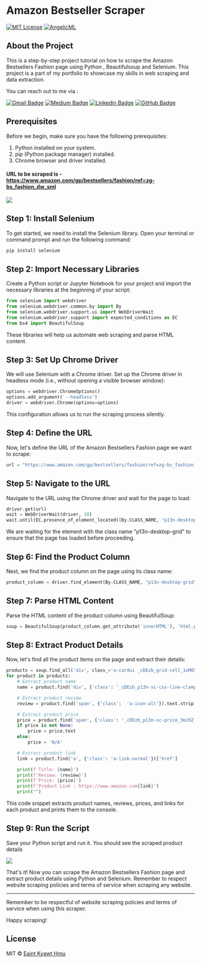 
# Amazon Bestseller Scraper


<a href="https://opensource.org/licenses/MIT/" target="_blank"><img alt="MIT License" src="https://img.shields.io/badge/License-MIT-blue.svg" style="display: inherit;"/></a>  <a href="https://github.com/eaintkyawthmu" target="_blank"><img alt="AngelicML" src="https://img.shields.io/badge/Author-AngelicML-blue.svg" style="display: inherit;"/></a>

## About the Project

This is a step-by-step project tutorial on how to scrape the Amazon Bestsellers Fashion page using Python , Beautifulsoup and Selenium. This project is a part of my portfolio to showcase my skills in web scraping and data extraction.


You can reach out to me via :

[![Gmail Badge](https://img.shields.io/badge/-Email--me-c14438?style=flat-square&logo=Gmail&logoColor=white&link=mailto:eaintkyawthmu@gmail.com)](mailto:eaintkyawthmu@gmail.com) [![Medium Badge](https://img.shields.io/badge/-Medium-black?style=flat-square&logo=Medium&logoColor=white&link=https://medium.com/@eaintkyawthmu/)](https://medium.com/@eaintkyawthmu/)      [![Linkedin Badge](https://img.shields.io/badge/-Linkedin-blue?style=flat-square&logo=Linkedin&logoColor=white&link=https://www.linkedin.com/in/eaintkyawthmu/)](https://www.linkedin.com/in/eaintkyawthmu/)   [![GitHub Badge](https://img.shields.io/badge/-GitHub-black?style=flat-square&logo=github&logoColor=white&link=https://github.com/eaintkyawthmu/)](https://github.com/eaintkyawthmu) 
 


## Prerequisites

Before we begin, make sure you have the following prerequisites:

1. Python installed on your system.
2. pip (Python package manager) installed.
3. Chrome browser and driver installed.


#### URL to be scraped is - [https://www.amazon.com/gp/bestsellers/fashion/ref=zg-bs_fashion_dw_sml ](https://www.amazon.com/gp/bestsellers/fashion/ref=zg-bs_fashion_dw_sml)

![](https://ajeuwbhvhr.cloudimg.io/colony-recorder.s3.amazonaws.com/files/2023-11-04/ea26c518-5b08-4486-aa70-73d827919e89/user_cropped_screenshot.jpeg?tl_px=0,0&br_px=3160,1225&force_format=png&width=1120.0)

## Step 1: Install Selenium

To get started, we need to install the Selenium library. Open your terminal or command prompt and run the following command:

```bash
pip install selenium
```

## Step 2: Import Necessary Libraries

Create a Python script or Jupyter Notebook for your project and import the necessary libraries at the beginning of your script:

```python
from selenium import webdriver
from selenium.webdriver.common.by import By
from selenium.webdriver.support.ui import WebDriverWait
from selenium.webdriver.support import expected_conditions as EC
from bs4 import BeautifulSoup
```

These libraries will help us automate web scraping and parse HTML content.

## Step 3: Set Up Chrome Driver

We will use Selenium with a Chrome driver. Set up the Chrome driver in headless mode (i.e., without opening a visible browser window):

```python
options = webdriver.ChromeOptions()
options.add_argument('--headless')
driver = webdriver.Chrome(options=options)
```

This configuration allows us to run the scraping process silently.

## Step 4: Define the URL

Now, let's define the URL of the Amazon Bestsellers Fashion page we want to scrape:

```python
url = "https://www.amazon.com/gp/bestsellers/fashion/ref=zg-bs_fashion_dw_sml"
```

## Step 5: Navigate to the URL

Navigate to the URL using the Chrome driver and wait for the page to load:

```python
driver.get(url)
wait = WebDriverWait(driver, 10)
wait.until(EC.presence_of_element_located((By.CLASS_NAME, "p13n-desktop-grid")))
```

We are waiting for the element with the class name "p13n-desktop-grid" to ensure that the page has loaded before proceeding.

## Step 6: Find the Product Column

Next, we find the product column on the page using its class name:

```python
product_column = driver.find_element(By.CLASS_NAME, "p13n-desktop-grid")
```

## Step 7: Parse HTML Content

Parse the HTML content of the product column using BeautifulSoup:

```python
soup = BeautifulSoup(product_column.get_attribute('innerHTML'), 'html.parser')
```

## Step 8: Extract Product Details

Now, let's find all the product items on the page and extract their details:

```python
products = soup.find_all('div', class_='a-cardui _cDEzb_grid-cell_1uMOS expandableGrid p13n-grid-content')
for product in products:
    # Extract product name
    name = product.find('div', {'class': '_cDEzb_p13n-sc-css-line-clamp-3_g3dy1'}).text.strip()

    # Extract product review
    review = product.find('span', {'class':  'a-icon-alt'}).text.strip()

    # Extract product price
    price = product.find('span', {'class': '_cDEzb_p13n-sc-price_3mJ9Z'})
    if price is not None:
        price = price.text
    else:
        price = 'N/A'

    # Extract product link
    link = product.find('a', {'class': 'a-link-normal'})['href']

    print(f'Title: {name}')
    print(f'Review: {review}')
    print(f'Price: {price}')
    print(f'Product Link : https://www.amazon.com{link}')
    print("")
```

This code snippet extracts product names, reviews, prices, and links for each product and prints them to the console.

## Step 9: Run the Script

Save your Python script and run it. You should see the scraped product details 

![](https://ajeuwbhvhr.cloudimg.io/colony-recorder.s3.amazonaws.com/files/2023-11-05/567f1707-6b90-46a4-8676-db60f95bf579/user_cropped_screenshot.jpeg?tl_px=485,0&br_px=2205,960&force_format=png&width=1120.0)

That's it! Now you can scrape the Amazon Bestsellers Fashion page and extract product details using Python and Selenium. Remember to respect website scraping policies and terms of service when scraping any website.

---

Remember to be respectful of website scraping policies and terms of service when using this scraper.

Happy scraping!

## License
MIT © [Eaint Kyawt Hmu](https://www.linkedin.com/in/eaintkyawthmu/)

